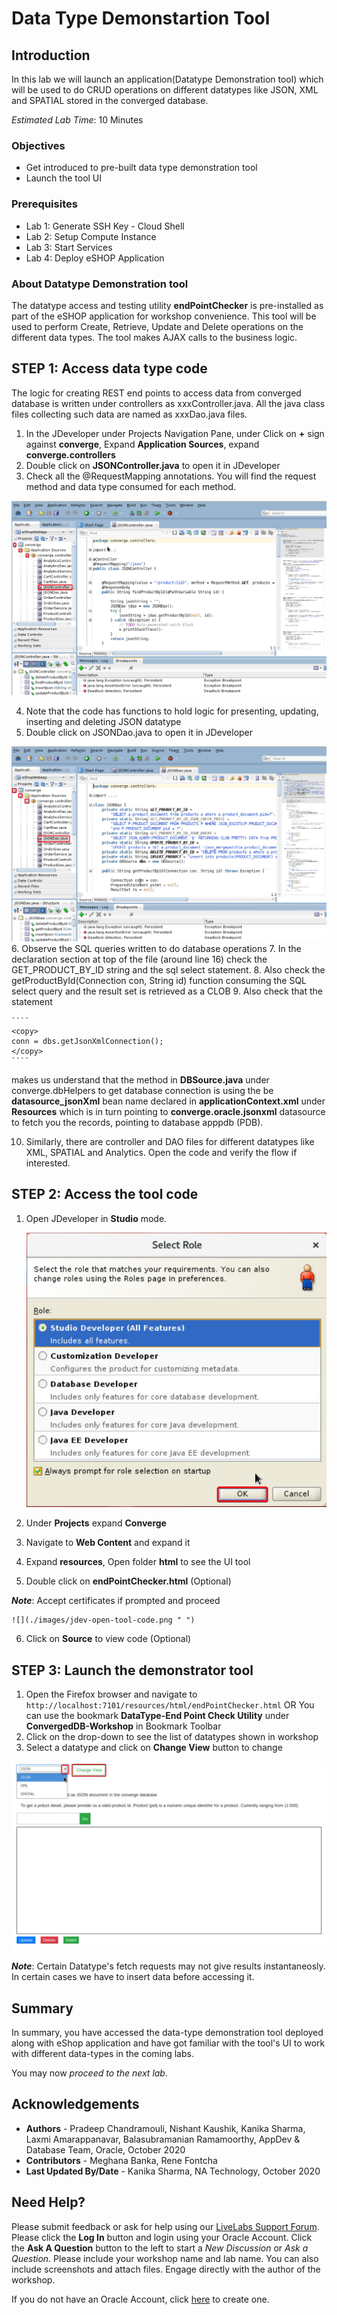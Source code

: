 # Data Type Demonstartion Tool 

## Introduction

 In this lab we will launch an application(Datatype Demonstration tool) which will be used to do CRUD operations on different datatypes like JSON, XML and SPATIAL stored in the converged database. 

*Estimated Lab Time*: 10 Minutes

### Objectives
- Get introduced to pre-built data type demonstration tool
- Launch the tool UI 

### Prerequisites

- Lab 1: Generate SSH Key - Cloud Shell
- Lab 2: Setup Compute Instance
- Lab 3: Start Services
- Lab 4: Deploy eSHOP Application

### About Datatype Demonstration tool
 The datatype access and testing utility **endPointChecker** is pre-installed as part of the eSHOP application for workshop convenience.
 This tool will be used to perform Create, Retrieve, Update and Delete operations on the different data types.
 The tool makes AJAX calls to the business logic.

## **STEP 1**:  Access data type code 

  The logic for creating REST end points to access data from converged database is written under controllers   as xxxController.java.  All the java class files collecting such data are named as xxxDao.java files.

1. In the JDeveloper under Projects Navigation Pane, under Click on **+** sign against **converge**, Expand **Application Sources**, expand **converge.controllers**
2. Double click on **JSONController.java** to open it in JDeveloper
3. Check all the @RequestMapping annotations.  You will find the request method and data type consumed for each method. 

  ![](./images/open-jsoncontroller-code.png " ")

4. Note that the code has functions to hold logic for presenting, updating, inserting and deleting JSON datatype
5. Double click on JSONDao.java to open it in JDeveloper

  ![](./images/open-jsondao-code.png " ")
6. Observe the SQL queries written to do database operations
7. In the declaration section at top of the file (around line 16) check the GET\_PRODUCT\_BY_ID string and the sql select statement.
8. Also check the getProductById(Connection con,  String id) function consuming the SQL select query and the result set is retrieved as a CLOB
9. Also check that the statement 

    ````
    <copy>
    conn = dbs.getJsonXmlConnection();
    </copy>
    ````

  makes us understand that the method in **DBSource.java** under converge.dbHelpers  to get database connection is using the be **datasource_jsonXml** bean name declared in **applicationContext.xml**  under **Resources** which is in turn pointing to **converge.oracle.jsonxml** datasource to fetch you the records, pointing to database apppdb (PDB).

10. Similarly, there are controller and DAO files for different datatypes like XML, SPATIAL and Analytics.  Open the code and verify the flow if interested.

## **STEP 2**: Access the tool code

1. Open JDeveloper in **Studio** mode.

    ![](./images/jdev-studio-option.png " ")

2. Under **Projects**  expand **Converge**
3. Navigate to **Web Content** and expand it
4. Expand **resources**, Open folder **html** to see the UI tool
5. Double click on **endPointChecker.html** (Optional)

 ***Note***: Accept certificates if prompted and proceed 

    ![](./images/jdev-open-tool-code.png " ")

6. Click on **Source** to view code (Optional)


## **STEP 3**: Launch the demonstrator tool

1. Open the Firefox browser and navigate to `http://localhost:7101/resources/html/endPointChecker.html` OR You can use the bookmark **DataType-End Point Check Utility** under **ConvergedDB-Workshop** in Bookmark Toolbar
2. Click on the drop-down to see the list of datatypes shown in workshop
3. Select a datatype and click on **Change View** button to change 

  ![](./images/datatype-tool.png " ")

***Note***: Certain Datatype's fetch requests may not give results instantaneosly. In certain cases we have to insert data before accessing it. 

## Summary
In summary, you have accessed the data-type demonstration tool deployed along with eShop application and have got familiar with the tool's UI to work with different data-types in the coming labs.

You may now *proceed to the next lab*.

## Acknowledgements
- **Authors** - Pradeep Chandramouli, Nishant Kaushik, Kanika Sharma, Laxmi Amarappanavar, Balasubramanian Ramamoorthy, AppDev & Database Team, Oracle, October 2020
- **Contributors** - Meghana Banka, Rene Fontcha
- **Last Updated By/Date** - Kanika Sharma, NA Technology, October 2020

## Need Help?
Please submit feedback or ask for help using our [LiveLabs Support Forum](https://community.oracle.com/tech/developers/categories/livelabsdiscussions). Please click the **Log In** button and login using your Oracle Account. Click the **Ask A Question** button to the left to start a *New Discussion* or *Ask a Question*.  Please include your workshop name and lab name.  You can also include screenshots and attach files.  Engage directly with the author of the workshop.

If you do not have an Oracle Account, click [here](https://profile.oracle.com/myprofile/account/create-account.jspx) to create one.
      